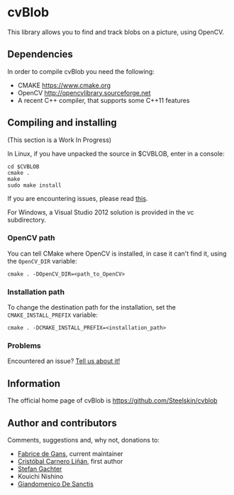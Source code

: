 # cvBlob

This library allows you to find and track blobs on a picture, using OpenCV.

## Dependencies

In order to compile cvBlob you need the following:

* CMAKE https://www.cmake.org
* OpenCV http://opencvlibrary.sourceforge.net
* A recent C++ compiler, that supports some C++11 features

## Compiling and installing

(This section is a Work In Progress)

In Linux, if you have unpacked the source in $CVBLOB, enter in a console:

```shell
cd $CVBLOB
cmake .
make
sudo make install
```

If you are encountering issues, please read [this](https://www.cmake.org/HTML/RunningCMake.html).

For Windows, a Visual Studio 2012 solution is provided in the vc subdirectory.

### OpenCV path

You can tell CMake where OpenCV is installed, in case it can't find it, using the `OpenCV_DIR` variable:

```shell
cmake . -DOpenCV_DIR=<path_to_OpenCV>
```

### Installation path

To change the destination path for the installation, set the `CMAKE_INSTALL_PREFIX` variable:

```shell
cmake . -DCMAKE_INSTALL_PREFIX=<installation_path>
```

### Problems

Encountered an issue? [Tell us about it!](https://github.com/Steelskin/cvblob/issues)

## Information

The official home page of cvBlob is https://github.com/Steelskin/cvblob

## Author and contributors

Comments, suggestions and, why not, donations to:

* [Fabrice de Gans](mailto:fabrice.degans@gmail.com), current maintainer
* [Cristóbal Carnero Liñán](mailto:grendel.ccl@gmail.com), first author
* [Stefan Gachter](http://gachter.name)
* Kouichi Nishino
* [Giandomenico De Sanctis](http://gidesa.altervista.org/)
